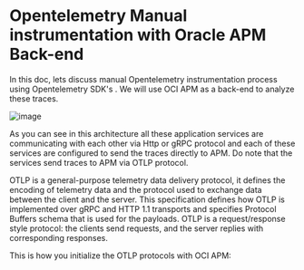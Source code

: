 # Opentelemetry Manual instrumentation with Oracle APM Back-end

In this doc, lets discuss manual Opentelemetry instrumentation process using Opentelemetry SDK's . 
We will use OCI APM as a back-end to analyze these traces.

![image](../assets/images/otel-manual-inst.jpg)

As you can see in this architecture all these application services are communicating with each other via Http or gRPC protocol and each of these services are configured to send the traces directly to APM. Do note that the services send traces to APM via OTLP protocol.

OTLP is a general-purpose telemetry data delivery protocol, it defines the encoding of telemetry data and the protocol used to exchange data between the client and the server.
This specification defines how OTLP is implemented over gRPC and HTTP 1.1 transports and specifies Protocol Buffers schema that is used for the payloads.
OTLP is a request/response style protocol: the clients send requests, and the server replies with corresponding responses.

This is how you initialize the OTLP protocols with OCI APM:
